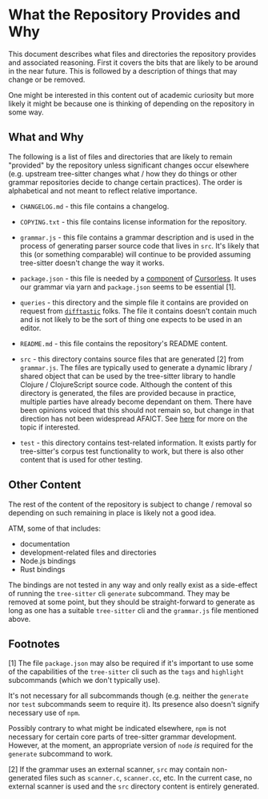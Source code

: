 # What the Repository Provides and Why

This document describes what files and directories the repository
provides and associated reasoning.  First it covers the bits that are
likely to be around in the near future.  This is followed by a
description of things that may change or be removed.

One might be interested in this content out of academic curiosity but
more likely it might be because one is thinking of depending on the
repository in some way.

## What and Why

The following is a list of files and directories that are likely to
remain "provided" by the repository unless significant changes occur
elsewhere (e.g. upstream tree-sitter changes what / how they do things
or other grammar repositories decide to change certain practices).
The order is alphabetical and not meant to reflect relative
importance.

* `CHANGELOG.md` - this file contains a changelog.

* `COPYING.txt` - this file contains license information for the
  repository.

* `grammar.js` - this file contains a grammar description and is used
  in the process of generating parser source code that lives in `src`.
  It's likely that this (or something comparable) will continue to be
  provided assuming tree-sitter doesn't change the way it works.

* `package.json` - this file is needed by a
  [component](https://github.com/cursorless-dev/vscode-parse-tree/) of
  [Cursorless](https://www.cursorless.org/).  It uses our grammar via
  yarn and `package.json` seems to be essential [1].

* `queries` - this directory and the simple file it contains are
  provided on request from
  [`difftastic`](https://github.com/Wilfred/difftastic) folks.  The
  file it contains doesn't contain much and is not likely to be the
  sort of thing one expects to be used in an editor.

* `README.md` - this file contains the repository's README content.

* `src` - this directory contains source files that are generated [2]
  from `grammar.js`.  The files are typically used to generate a
  dynamic library / shared object that can be used by the tree-sitter
  library to handle Clojure / ClojureScript source code.  Although the
  content of this directory is generated, the files are provided
  because in practice, multiple parties have already become dependant
  on them.  There have been opinions voiced that this should not
  remain so, but change in that direction has not been widespread
  AFAICT.  See
  [here](https://github.com/sogaiu/ts-questions/blob/master/questions/should-parser-source-be-committed/README.md)
  for more on the topic if interested.

* `test` - this directory contains test-related information.  It
  exists partly for tree-sitter's corpus test functionality to work,
  but there is also other content that is used for other testing.

## Other Content

The rest of the content of the repository is subject to change /
removal so depending on such remaining in place is likely not a good
idea.

ATM, some of that includes:

* documentation
* development-related files and directories
* Node.js bindings
* Rust bindings

The bindings are not tested in any way and only really exist as a
side-effect of running the `tree-sitter` cli `generate` subcommand.
They may be removed at some point, but they should be straight-forward
to generate as long as one has a suitable `tree-sitter` cli and the
`grammar.js` file mentioned above.

## Footnotes

[1] The file `package.json` may also be required if it's important to
use some of the capabilities of the `tree-sitter` cli such as the
`tags` and `highlight` subcommands (which we don't typically use).

It's not necessary for all subcommands though (e.g. neither the
`generate` nor `test` subcommands seem to require it).  Its presence
also doesn't signify necessary use of `npm`.

Possibly contrary to what might be indicated elsewhere, `npm` is
not necessary for certain core parts of tree-sitter grammar
development.  However, at the moment, an appropriate version of `node`
_is_ required for the `generate` subcommand to work.

[2] If the grammar uses an external scanner, `src` may contain
non-generated files such as `scanner.c`, `scanner.cc`, etc.  In the
current case, no external scanner is used and the `src` directory
content is entirely generated.
